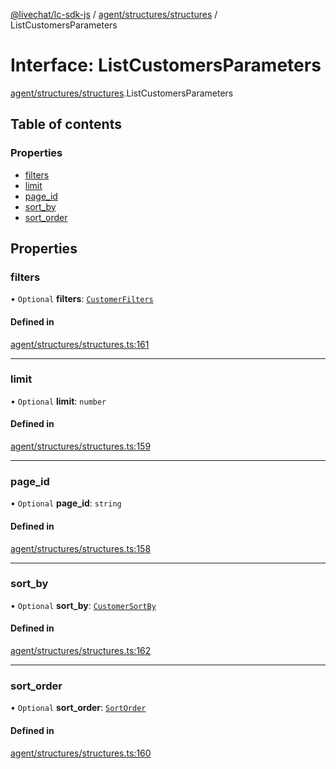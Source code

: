 [@livechat/lc-sdk-js](../README.md) / [agent/structures/structures](../modules/agent_structures_structures.md) / ListCustomersParameters

# Interface: ListCustomersParameters

[agent/structures/structures](../modules/agent_structures_structures.md).ListCustomersParameters

## Table of contents

### Properties

- [filters](agent_structures_structures.ListCustomersParameters.md#filters)
- [limit](agent_structures_structures.ListCustomersParameters.md#limit)
- [page\_id](agent_structures_structures.ListCustomersParameters.md#page_id)
- [sort\_by](agent_structures_structures.ListCustomersParameters.md#sort_by)
- [sort\_order](agent_structures_structures.ListCustomersParameters.md#sort_order)

## Properties

### filters

• `Optional` **filters**: [`CustomerFilters`](agent_structures_structures.CustomerFilters.md)

#### Defined in

[agent/structures/structures.ts:161](https://github.com/livechat/lc-sdk-js/blob/125a327/src/agent/structures/structures.ts#L161)

___

### limit

• `Optional` **limit**: `number`

#### Defined in

[agent/structures/structures.ts:159](https://github.com/livechat/lc-sdk-js/blob/125a327/src/agent/structures/structures.ts#L159)

___

### page\_id

• `Optional` **page\_id**: `string`

#### Defined in

[agent/structures/structures.ts:158](https://github.com/livechat/lc-sdk-js/blob/125a327/src/agent/structures/structures.ts#L158)

___

### sort\_by

• `Optional` **sort\_by**: [`CustomerSortBy`](../enums/agent_structures_structures.CustomerSortBy.md)

#### Defined in

[agent/structures/structures.ts:162](https://github.com/livechat/lc-sdk-js/blob/125a327/src/agent/structures/structures.ts#L162)

___

### sort\_order

• `Optional` **sort\_order**: [`SortOrder`](../enums/agent_structures_structures.SortOrder.md)

#### Defined in

[agent/structures/structures.ts:160](https://github.com/livechat/lc-sdk-js/blob/125a327/src/agent/structures/structures.ts#L160)
